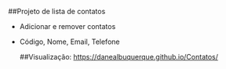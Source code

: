 ##Projeto de lista de contatos
- Adicionar e remover contatos
- Código, Nome, Email, Telefone

  ##Visualização: https://danealbuquerque.github.io/Contatos/
